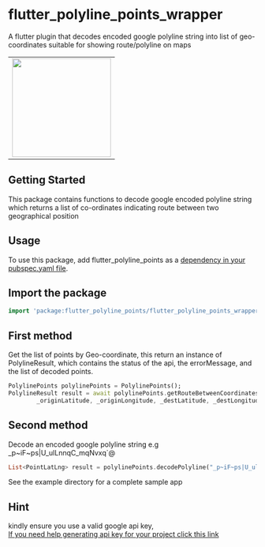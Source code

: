 # flutter_polyline_points_wrapper
A flutter plugin that decodes encoded google polyline string into list of geo-coordinates suitable for showing route/polyline on maps

<div style="text-align: center"><table><tr>
  <td style="text-align: center">
  <a href="https://raw.githubusercontent.com/Dammyololade/flutter_polyline_points/master/poly.jpeg">
    <img src="https://raw.githubusercontent.com/Dammyololade/flutter_polyline_points/master/poly.jpeg" width="200"/></a>
</td>
</tr></table></div>

## Getting Started
This package contains functions to decode google encoded polyline string which returns a list of co-ordinates
indicating route between two geographical position

## Usage
To use this package, add flutter_polyline_points as a [dependency in your pubspec.yaml file](https://flutter.dev/docs/development/packages-and-plugins/using-packages).

## Import the package
```dart
import 'package:flutter_polyline_points/flutter_polyline_points_wrapper.dart';
```

## First method
Get the list of points by Geo-coordinate, this return an instance of PolylineResult, which
contains the status of the api, the errorMessage, and the list of decoded points.
```dart
PolylinePoints polylinePoints = PolylinePoints();
PolylineResult result = await polylinePoints.getRouteBetweenCoordinates(googleAPiKey,
        _originLatitude, _originLongitude, _destLatitude, _destLongitude);
```

## Second method
Decode an encoded google polyline string e.g _p~iF~ps|U_ulLnnqC_mqNvxq`@
```dart
List<PointLatLng> result = polylinePoints.decodePolyline("_p~iF~ps|U_ulLnnqC_mqNvxq`@");
``` 

See the example directory for a complete sample app

## Hint
kindly ensure you use a valid google api key,  
[If you need help generating api key for your project click this link](https://developers.google.com/maps/documentation/directions/get-api-key)
